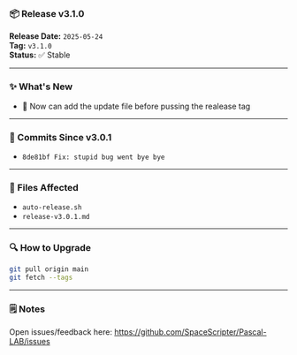 ### 📦 Release v3.1.0

**Release Date:** `2025-05-24`  
**Tag:** `v3.1.0`  
**Status:** ✅ Stable

---

### ✨ What's New
- 🔧 Now can add the update file before pussing the realease tag

---

### 🧾 Commits Since v3.0.1
- `8de81bf Fix: stupid bug went bye bye`

---

### 📁 Files Affected
- `auto-release.sh`
- `release-v3.0.1.md`

---

### 🔍 How to Upgrade
```bash
git pull origin main
git fetch --tags
```

---

### 🗒️ Notes
Open issues/feedback here: <https://github.com/SpaceScripter/Pascal-LAB/issues>
